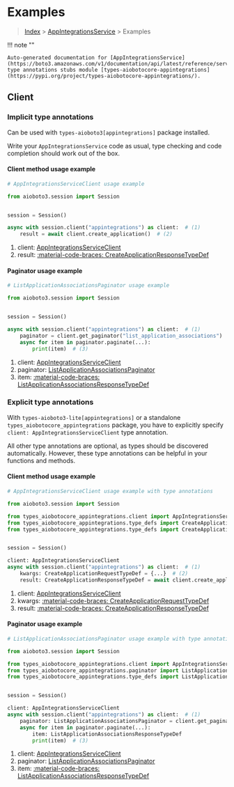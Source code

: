 # Examples

> [Index](../README.md) > [AppIntegrationsService](./README.md) > Examples

!!! note ""

    Auto-generated documentation for [AppIntegrationsService](https://boto3.amazonaws.com/v1/documentation/api/latest/reference/services/appintegrations.html#appintegrationsservice)
    type annotations stubs module [types-aiobotocore-appintegrations](https://pypi.org/project/types-aiobotocore-appintegrations/).

## Client

### Implicit type annotations

Can be used with `types-aioboto3[appintegrations]` package installed.

Write your `AppIntegrationsService` code as usual,
type checking and code completion should work out of the box.



#### Client method usage example

```python
# AppIntegrationsServiceClient usage example

from aioboto3.session import Session


session = Session()

async with session.client("appintegrations") as client:  # (1)
    result = await client.create_application()  # (2)
```

1. client: [AppIntegrationsServiceClient](./client.md)
2. result: [:material-code-braces: CreateApplicationResponseTypeDef](./type_defs.md#createapplicationresponsetypedef)



#### Paginator usage example

```python
# ListApplicationAssociationsPaginator usage example

from aioboto3.session import Session


session = Session()

async with session.client("appintegrations") as client:  # (1)
    paginator = client.get_paginator("list_application_associations")  # (2)
    async for item in paginator.paginate(...):
        print(item)  # (3)
```

1. client: [AppIntegrationsServiceClient](./client.md)
2. paginator: [ListApplicationAssociationsPaginator](./paginators.md#listapplicationassociationspaginator)
3. item: [:material-code-braces: ListApplicationAssociationsResponseTypeDef](./type_defs.md#listapplicationassociationsresponsetypedef)




### Explicit type annotations

With `types-aioboto3-lite[appintegrations]`
or a standalone `types_aiobotocore_appintegrations` package, you have to explicitly specify
`client: AppIntegrationsServiceClient` type annotation.

All other type annotations are optional, as types should be discovered automatically.
However, these type annotations can be helpful in your functions and methods.


#### Client method usage example

```python
# AppIntegrationsServiceClient usage example with type annotations

from aioboto3.session import Session

from types_aiobotocore_appintegrations.client import AppIntegrationsServiceClient
from types_aiobotocore_appintegrations.type_defs import CreateApplicationResponseTypeDef
from types_aiobotocore_appintegrations.type_defs import CreateApplicationRequestTypeDef


session = Session()

client: AppIntegrationsServiceClient
async with session.client("appintegrations") as client:  # (1)
    kwargs: CreateApplicationRequestTypeDef = {...}  # (2)
    result: CreateApplicationResponseTypeDef = await client.create_application(**kwargs)  # (3)
```

1. client: [AppIntegrationsServiceClient](./client.md)
2. kwargs: [:material-code-braces: CreateApplicationRequestTypeDef](./type_defs.md#createapplicationrequesttypedef)
3. result: [:material-code-braces: CreateApplicationResponseTypeDef](./type_defs.md#createapplicationresponsetypedef)



#### Paginator usage example

```python
# ListApplicationAssociationsPaginator usage example with type annotations

from aioboto3.session import Session

from types_aiobotocore_appintegrations.client import AppIntegrationsServiceClient
from types_aiobotocore_appintegrations.paginator import ListApplicationAssociationsPaginator
from types_aiobotocore_appintegrations.type_defs import ListApplicationAssociationsResponseTypeDef


session = Session()

client: AppIntegrationsServiceClient
async with session.client("appintegrations") as client:  # (1)
    paginator: ListApplicationAssociationsPaginator = client.get_paginator("list_application_associations")  # (2)
    async for item in paginator.paginate(...):
        item: ListApplicationAssociationsResponseTypeDef
        print(item)  # (3)
```

1. client: [AppIntegrationsServiceClient](./client.md)
2. paginator: [ListApplicationAssociationsPaginator](./paginators.md#listapplicationassociationspaginator)
3. item: [:material-code-braces: ListApplicationAssociationsResponseTypeDef](./type_defs.md#listapplicationassociationsresponsetypedef)




